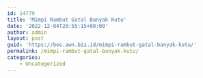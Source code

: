```yaml
---
id: 14779
title: 'Mimpi Rambut Gatal Banyak Kutu'
date: '2022-12-04T20:55:15+00:00'
author: admin
layout: post
guid: 'https://bos.awn.biz.id/mimpi-rambut-gatal-banyak-kutu/'
permalink: /mimpi-rambut-gatal-banyak-kutu/
categories:
    - Uncategorized
---
```


